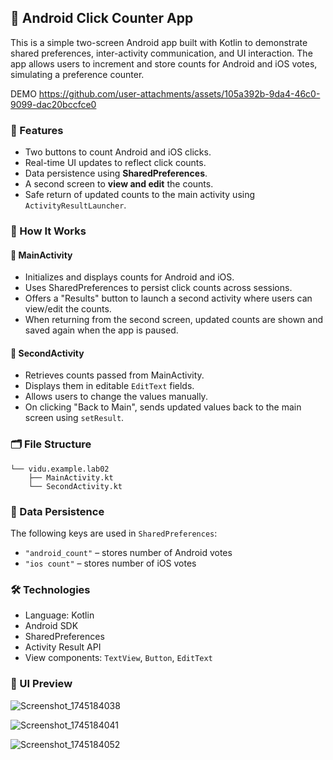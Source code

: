 ## 📱 Android Click Counter App

This is a simple two-screen Android app built with Kotlin to demonstrate shared preferences, inter-activity communication, and UI interaction. The app allows users to increment and store counts for Android and iOS votes, simulating a preference counter.

DEMO 
https://github.com/user-attachments/assets/105a392b-9da4-46c0-9099-dac20bccfce0


### 🚀 Features

- Two buttons to count Android and iOS clicks.
- Real-time UI updates to reflect click counts.
- Data persistence using **SharedPreferences**.
- A second screen to **view and edit** the counts.
- Safe return of updated counts to the main activity using `ActivityResultLauncher`.

### 🧠 How It Works

#### 📍 MainActivity

- Initializes and displays counts for Android and iOS.
- Uses SharedPreferences to persist click counts across sessions.
- Offers a "Results" button to launch a second activity where users can view/edit the counts.
- When returning from the second screen, updated counts are shown and saved again when the app is paused.

#### 📍 SecondActivity

- Retrieves counts passed from MainActivity.
- Displays them in editable `EditText` fields.
- Allows users to change the values manually.
- On clicking "Back to Main", sends updated values back to the main screen using `setResult`.

### 🗂️ File Structure

```plaintext
└── vidu.example.lab02
    ├── MainActivity.kt
    └── SecondActivity.kt
```

### 💾 Data Persistence

The following keys are used in `SharedPreferences`:
- `"android_count"` – stores number of Android votes
- `"ios count"` – stores number of iOS votes

### 🛠️ Technologies

- Language: Kotlin
- Android SDK
- SharedPreferences
- Activity Result API
- View components: `TextView`, `Button`, `EditText`

### 📸 UI Preview 

![Screenshot_1745184038](https://github.com/user-attachments/assets/b2568e1a-11cd-4d7a-a9bc-dd9d196fa274)

![Screenshot_1745184041](https://github.com/user-attachments/assets/f17dc0cb-df68-4fb5-b4cb-4b4f3c954be4)

![Screenshot_1745184052](https://github.com/user-attachments/assets/74bf8913-689b-44ff-96c0-4493ce9d4bc7)




